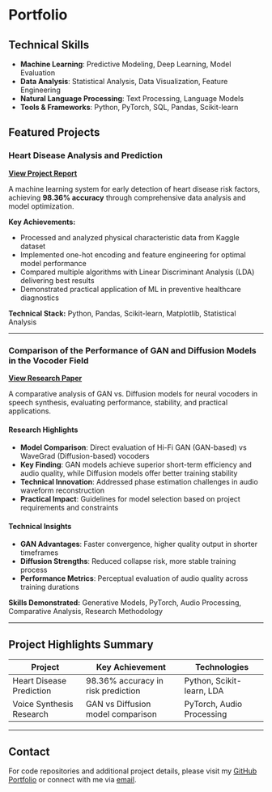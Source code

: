 # Portfolio

## Technical Skills
- **Machine Learning**: Predictive Modeling, Deep Learning, Model Evaluation
- **Data Analysis**: Statistical Analysis, Data Visualization, Feature Engineering  
- **Natural Language Processing**: Text Processing, Language Models
- **Tools & Frameworks**: Python, PyTorch, SQL, Pandas, Scikit-learn

## Featured Projects

### Heart Disease Analysis and Prediction
[**View Project Report**](Heart%20Attack%20Analysis%20and%20Prediction.pdf)

A machine learning system for early detection of heart disease risk factors, achieving **98.36% accuracy** through comprehensive data analysis and model optimization.

**Key Achievements:**
- Processed and analyzed physical characteristic data from Kaggle dataset
- Implemented one-hot encoding and feature engineering for optimal model performance
- Compared multiple algorithms with Linear Discriminant Analysis (LDA) delivering best results
- Demonstrated practical application of ML in preventive healthcare diagnostics

**Technical Stack:** Python, Pandas, Scikit-learn, Matplotlib, Statistical Analysis

---

### Comparison of the Performance of GAN and Diffusion Models in the Vocoder Field
[**View Research Paper**](https://github.com/Edith218/Portfolio/blob/main/Comparison%20of%20the%20Performance%20of%20GAN%20and%20Diffusion%20Models%20in%20the%20Vocoder%20Field_Main%20Content.pdf)

A comparative analysis of GAN vs. Diffusion models for neural vocoders in speech synthesis, evaluating performance, stability, and practical applications.

#### Research Highlights
- **Model Comparison**: Direct evaluation of Hi-Fi GAN (GAN-based) vs WaveGrad (Diffusion-based) vocoders
- **Key Finding**: GAN models achieve superior short-term efficiency and audio quality, while Diffusion models offer better training stability
- **Technical Innovation**: Addressed phase estimation challenges in audio waveform reconstruction
- **Practical Impact**: Guidelines for model selection based on project requirements and constraints

#### Technical Insights
- **GAN Advantages**: Faster convergence, higher quality output in shorter timeframes
- **Diffusion Strengths**: Reduced collapse risk, more stable training process
- **Performance Metrics**: Perceptual evaluation of audio quality across training durations

**Skills Demonstrated:** Generative Models, PyTorch, Audio Processing, Comparative Analysis, Research Methodology

---

## Project Highlights Summary

| Project | Key Achievement | Technologies |
|---------|-----------------|--------------|
| Heart Disease Prediction | 98.36% accuracy in risk prediction | Python, Scikit-learn, LDA |
| Voice Synthesis Research | GAN vs Diffusion model comparison | PyTorch, Audio Processing |

---

## Contact
For code repositories and additional project details, please visit my [GitHub Portfolio](https://github.com/Edith218/Portfolio) or connect with me via <a href="mailto:xuebingxin11@gmail.com">email</a>.
